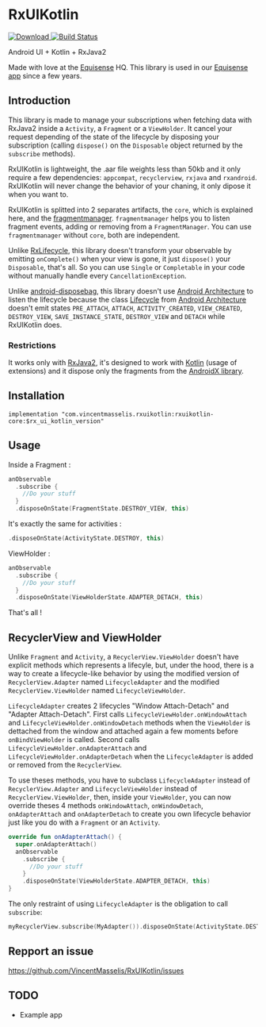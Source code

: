 # RxUIKotlin

[![Download](https://api.bintray.com/packages/vincentmasselis/maven/rx-ui-kotlin/images/download.svg) ](https://bintray.com/vincentmasselis/maven/rx-ui-kotlin/_latestVersion)
[![Build Status](https://app.bitrise.io/app/543a61215e5d2cea/status.svg?token=hG0jM55xlaT9IvOgJcyCJA&branch=master)](https://app.bitrise.io/app/543a61215e5d2cea)

Android UI + Kotlin + RxJava2

Made with love at the [Equisense](http://equisense.com) HQ. This library is used in our [Equisense app](https://play.google.com/store/apps/details?id=com.equisense.motions) since a few years.

## Introduction
This library is made to manage your subscriptions when fetching data with RxJava2 inside a `Activity`, a `Fragment` or a `ViewHolder`. It cancel your request depending of the state of the lifecycle by disposing your subscription (calling `dispose()` on the `Disposable` object returned by the `subscribe` methods).

RxUIKotlin is lightweight, the .aar file weights less than 50kb and it only require a few dependencies: `appcompat`, `recyclerview`, `rxjava` and `rxandroid`. RxUIKotlin will never change the behavior of your chaning, it only dipose it when you want to.

RxUIKotlin is splitted into 2 separates artifacts, the `core`, which is explained here, and the [fragmentmanager](https://github.com/VincentMasselis/RxUIKotlin/tree/master/rxuikotlin-fragmentmanager). `fragmentmanager` helps you to listen fragment events, adding or removing from a `FragmentManager`. You can use `fragmentmanager` without `core`, both are independent.

Unlike [RxLifecycle](https://github.com/trello/RxLifecycle), this library doesn't transform your observable by emitting `onComplete()` when your view is gone, it just `dispose()` your `Disposable`, that's all. So you can use `Single` or `Completable` in your code without manually handle every `CancellationException`.

Unlike [android-disposebag](https://github.com/kizitonwose/android-disposebag), this library doesn't use [Android Architecture](https://developer.android.com/topic/libraries/architecture/index.html) to listen the lifecycle because the class [Lifecycle](https://developer.android.com/topic/libraries/architecture/lifecycle.html) from [Android Architecture](https://developer.android.com/topic/libraries/architecture/index.html) doesn't emit states `PRE_ATTACH`, `ATTACH`, `ACTIVITY_CREATED`, `VIEW_CREATED`, `DESTROY_VIEW`, `SAVE_INSTANCE_STATE`, `DESTROY_VIEW` and `DETACH` while RxUIKotlin does.

### Restrictions

It works only with [RxJava2](https://github.com/ReactiveX/RxJava), it's designed to work with [Kotlin](https://github.com/JetBrains/kotlin) (usage of extensions) and it dispose only the fragments from the [AndroidX library](https://developer.android.com/guide/components/fragments).

## Installation

`implementation "com.vincentmasselis.rxuikotlin:rxuikotlin-core:$rx_ui_kotlin_version"`

## Usage

Inside a Fragment :

```kotlin
anObservable
  .subscribe {
    //Do your stuff
  }
  .disposeOnState(FragmentState.DESTROY_VIEW, this)
```

It's exactly the same for activities :
```kotlin
.disposeOnState(ActivityState.DESTROY, this)
```

ViewHolder :
```kotlin
anObservable
  .subscribe {
    //Do your stuff
  }
  .disposeOnState(ViewHolderState.ADAPTER_DETACH, this)
```

That's all !

## RecyclerView and ViewHolder

Unlike `Fragment` and `Activity`, a `RecyclerView.ViewHolder` doesn't have explicit methods which represents a lifecyle, but, under the hood, there is a way to create a lifecycle-like behavior by using the modified version of `RecyclerView.Adapter` named `LifecycleAdapter` and the modified `RecyclerView.ViewHolder` named `LifecycleViewHolder`.

`LifecycleAdapter` creates 2 lifecycles "Window Attach-Detach" and "Adapter Attach-Detach". First calls `LifecycleViewHolder.onWindowAttach` and `LifecycleViewHolder.onWindowDetach` methods when the `ViewHolder` is dettached from the window and attached again a few moments before `onBindViewHolder` is called. Second calls `LifecycleViewHolder.onAdapterAttach` and `LifecycleViewHolder.onAdapterDetach` when the `LifecycleAdapter` is added or removed from the `RecyclerView`.

To use theses methods, you have to subclass `LifecycleAdapter` instead of `RecyclerView.Adapter` and `LifecycleViewHolder` instead of `RecyclerView.ViewHolder`, then, inside your `ViewHolder`, you can now override theses 4 methods `onWindowAttach`, `onWindowDetach`, `onAdapterAttach` and `onAdapterDetach` to create you own lifecycle behavior just like you do with a `Fragment` or an `Activity`.

```kotlin
override fun onAdapterAttach() {
  super.onAdapterAttach()
  anObservable
    .subscribe {
      //Do your stuff
    }
    .disposeOnState(ViewHolderState.ADAPTER_DETACH, this)
}
```

The only restraint of using `LifecycleAdapter` is the obligation to call `subscribe`:
```kotlin
myRecyclerView.subscribe(MyAdapter()).disposeOnState(ActivityState.DESTROY, this)
```

## Repport an issue

https://github.com/VincentMasselis/RxUIKotlin/issues

## TODO

- Example app
